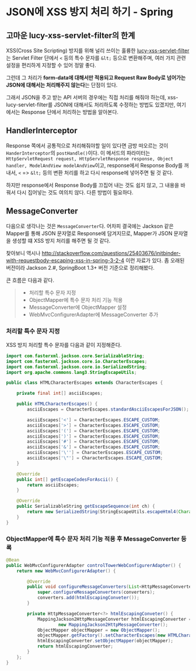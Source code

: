 # JSON에 XSS 방지 처리 하기 - Spring

## 고마운 lucy-xss-servlet-filter의 한계

XSS(Cross Site Scripting) 방지를 위해 널리 쓰이는 훌륭한 [lucy-xss-servlet-filter](https://github.com/naver/lucy-xss-servlet-filter)는 Servlet Filter 단에서 `<` 등의 특수 문자를 `&lt;` 등으로 변환해주며, 여러 가지 관련 설정을 편리하게 지정할 수 있어 정말 좋다.

그런데 그 처리가 **form-data에 대해서만 적용되고 Request Raw Body로 넘어가는 JSON에 대해서는 처리해주지 않는다**는 단점이 있다.

그래서 JSON을 주고 받는 API 서버의 경우에는 직접 처리를 해줘야 하는데, xss-lucy-servlet-filter를 JSON에 대해서도 처리하도록 수정하는 방법도 있겠지만, 여기에서는 Response 단에서 처리하는 방법을 알아본다.


## HandlerInterceptor

Response 쪽에서 공통적으로 처리해줘야할 일이 있다면 금방 떠오르는 것이 `HanderInterceptor`의 `postHandle()`이다. 이 메서드의 파라미터는 `HttpServletRequest request, HttpServletResponse response, Object handler, ModelAndView modelAndView`이고, response에서 Response Body를 꺼내서, `<` => `&lt;` 등의 변환 처리를 하고 다시 response에 넣어주면 될 것 같다.

하지만 response에서 Response Body를 끄집어 내는 것도 쉽지 않고, 그 내용을 바꿔서 다시 집어넣는 것도 여의치 않다. 다른 방법이 필요하다.

## MessageConverter

다음으로 생각나는 것은 `MessageConverter`다. 어차피 결국에는 Jackson 같은 Mapper를 통해 JSON 문자열로 Response에 담겨지므로, Mapper가 JSON 문자열을 생성할 떄 XSS 방지 처리를 해주면 될 것 같다.

찾아보니 역시나 http://stackoverflow.com/questions/25403676/initbinder-with-requestbody-escaping-xss-in-spring-3-2-4 이런 자료가 있다. 좀 오래된 버전이라 Jackson 2.#, SpringBoot 1.3+ 버전 기준으로 정리해봤다.

큰 흐름은 다음과 같다.

>- 처리할 특수 문자 지정
>- ObjectMapper에 특수 문자 처리 기능 적용
>- MessageConverter에 ObjectMapper 설정
>- WebMvcConfigurerAdapter에 MessageConverter 추가

### 처리할 특수 문자 지정

XSS 방지 처리할 특수 문자를 다음과 같이 지정해준다.

```java
import com.fasterxml.jackson.core.SerializableString;
import com.fasterxml.jackson.core.io.CharacterEscapes;
import com.fasterxml.jackson.core.io.SerializedString;
import org.apache.commons.lang3.StringEscapeUtils;

public class HTMLCharacterEscapes extends CharacterEscapes {

    private final int[] asciiEscapes;

    public HTMLCharacterEscapes() {
        asciiEscapes = CharacterEscapes.standardAsciiEscapesForJSON();

        asciiEscapes['<'] = CharacterEscapes.ESCAPE_CUSTOM;
        asciiEscapes['>'] = CharacterEscapes.ESCAPE_CUSTOM;
        asciiEscapes['('] = CharacterEscapes.ESCAPE_CUSTOM;
        asciiEscapes[')'] = CharacterEscapes.ESCAPE_CUSTOM;
        asciiEscapes['#'] = CharacterEscapes.ESCAPE_CUSTOM;
        asciiEscapes['&'] = CharacterEscapes.ESCAPE_CUSTOM;
        asciiEscapes['\''] = CharacterEscapes.ESCAPE_CUSTOM;
        asciiEscapes['\"'] = CharacterEscapes.ESCAPE_CUSTOM;
    }

    @Override
    public int[] getEscapeCodesForAscii() {
        return asciiEscapes;
    }

    @Override
    public SerializableString getEscapeSequence(int ch) {
        return new SerializedString(StringEscapeUtils.escapeHtml4(Character.toString((char) ch)));
    }
}
```

### ObjectMapper에 특수 문자 처리 기능 적용 후 MessageConverter 등록

```java
@Bean
public WebMvcConfigurerAdapter controlTowerWebConfigurerAdapter() {
    return new WebMvcConfigurerAdapter() {

        @Override
        public void configureMessageConverters(List<HttpMessageConverter<?>> converters) {
            super.configureMessageConverters(converters);
            converters.add(htmlEscapingConveter());
        }

        private HttpMessageConverter<?> htmlEscapingConveter() {
            MappingJackson2HttpMessageConverter htmlEscapingConverter =
                    new MappingJackson2HttpMessageConverter();
            ObjectMapper objectMapper = new ObjectMapper();
            objectMapper.getFactory().setCharacterEscapes(new HTMLCharacterEscapes());
            htmlEscapingConverter.setObjectMapper(objectMapper);
            return htmlEscapingConverter;
        }
    };
}
```
